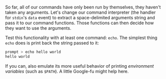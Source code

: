 So far, all of our commands have only been run by themselves, they haven't taken any arguments. Let's change our command interpreter (the handler for `stdin`'s `data` event) to extract a space-delimited arguments string and pass it to our command functions.  Those functions can then decide how they want to use the arguments.

Test this functionality with at least one command: `echo`. The simplest thing `echo` does is print back the string passed to it:

```sh
prompt > echo hello world
hello world
```

If you can, also emulate its more useful behavior of printing *environment variables* (such as `$PATH`). A little Google-fu might help here.